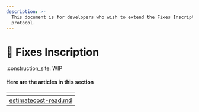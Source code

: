 ```yaml
---
description: >-
  This document is for developers who wish to extend the Fixes Inscription
  protocol.
---
```


# 🔡 Fixes Inscription

:construction\_site: WIP

#### Here are the articles in this section

<table data-card-size="large" data-view="cards"><thead><tr><th data-card-target data-type="content-ref"></th></tr></thead><tbody><tr><td><a href="estimatecost-read.md">estimatecost-read.md</a></td></tr></tbody></table>
